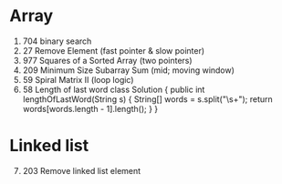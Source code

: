 # Array
1. 704 binary search
2. 27 Remove Element (fast pointer & slow pointer)
3. 977 Squares of a Sorted Array (two pointers)
4. 209 Minimum Size Subarray Sum (mid; moving window)
5. 59 Spiral Matrix II  (loop logic)
6. 58 Length of last word
                           class Solution {
                                public int lengthOfLastWord(String s) {
                                    String[] words = s.split("\\s+");
                                    return words[words.length - 1].length();
                                }
                            }

# Linked list
7. 203 Remove linked list element
